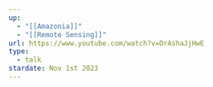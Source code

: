 ```yaml
---
up:
  - "[[Amazonia]]"
  - "[[Remote Sensing]]"
url: https://www.youtube.com/watch?v=DrAshaJjHwE
type:
  - talk
stardate: Nov 1st 2023
---
```

